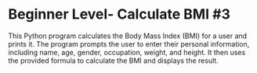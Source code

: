 # Beginner Level- Calculate BMI #3
 This Python program calculates the Body Mass Index (BMI) for a user and prints it. The program prompts the user to enter their personal information, including name, age, gender, occupation, weight, and height. It then uses the provided formula to calculate the BMI and displays the result.

